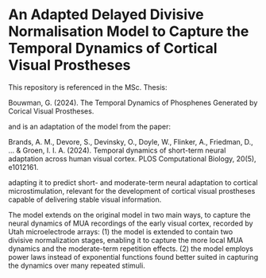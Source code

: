 # An Adapted Delayed Divisive Normalisation Model to Capture the Temporal Dynamics of Cortical Visual Prostheses

This repository is referenced in the MSc. Thesis:

Bouwman, G. (2024). The Temporal Dynamics of Phosphenes Generated by Corical Visual Prostheses.

and is an adaptation of the model from the paper:

Brands, A. M., Devore, S., Devinsky, O., Doyle, W., Flinker, A., Friedman, D., ... & Groen, I. I. A. (2024). Temporal dynamics of short-term neural adaptation across human visual cortex. PLOS Computational Biology, 20(5), e1012161.

adapting it to predict short- and moderate-term neural adaptation to cortical microstimulation, relevant for the development of cortical visual prostheses capable of delivering stable visual information.

The model extends on the original model in two main ways, to capture the neural dynamics of MUA recordings of the early visual cortex, recorded by Utah microelectrode arrays: (1) the model is extended to contain two divisive normalization stages, enabling it to capture the more local MUA dynamics and the moderate-term repetition effects. (2) the model employs power laws instead of exponential functions found better suited in capturing the dynamics over many repeated stimuli.
